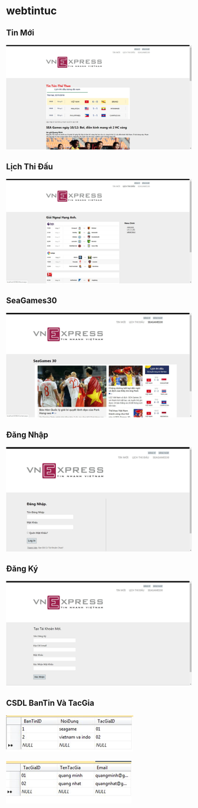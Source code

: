 # webtintuc
<h2>Tin Mới

![IMG](1.JPG)

<h2>Lịch Thi Đấu

![IMG](2.jpg)

<h2>SeaGames30

![IMG](3.jpg)

<h2>Đăng Nhập
  
![IMG](5.jpg)

<h2>Đăng Ký
  
![IMG](4.jpg)

<h2> CSDL BanTin Và TacGia

![IMG](bantin.JPG)

![IMG](tacgia.JPG)
